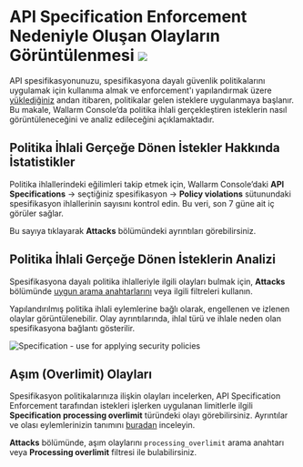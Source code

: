 # API Specification Enforcement Nedeniyle Oluşan Olayların Görüntülenmesi <a href="../../about-wallarm/subscription-plans/#waap-and-advanced-api-security"><img src="../../images/api-security-tag.svg" style="border: none;"></a>

API spesifikasyonunuzu, spesifikasyona dayalı güvenlik politikalarını uygulamak için kullanıma almak ve enforcement'ı yapılandırmak üzere [yüklediğiniz](setup.md) andan itibaren, politikalar gelen isteklere uygulanmaya başlanır. Bu makale, Wallarm Console’da politika ihlali gerçekleştiren isteklerin nasıl görüntüleneceğini ve analiz edileceğini açıklamaktadır.

## Politika İhlali Gerçeğe Dönen İstekler Hakkında İstatistikler

Politika ihlallerindeki eğilimleri takip etmek için, Wallarm Console’daki **API Specifications** → seçtiğiniz spesifikasyon → **Policy violations** sütunundaki spesifikasyon ihlallerinin sayısını kontrol edin. Bu veri, son 7 güne ait iç görüler sağlar.

Bu sayıya tıklayarak **Attacks** bölümündeki ayrıntıları görebilirsiniz.

## Politika İhlali Gerçeğe Dönen İsteklerin Analizi

Spesifikasyona dayalı politika ihlalleriyle ilgili olayları bulmak için, **Attacks** bölümünde [uygun arama anahtarlarını](../user-guides/search-and-filters/use-search.md#spec-violation-tags) veya ilgili filtreleri kullanın.

Yapılandırılmış politika ihlali eylemlerine bağlı olarak, engellenen ve izlenen olaylar görüntülenebilir. Olay ayrıntılarında, ihlal türü ve ihlale neden olan spesifikasyona bağlantı gösterilir.

![Specification - use for applying security policies](../images/api-specification-enforcement/api-specification-enforcement-events.png)

## Aşım (Overlimit) Olayları

Spesifikasyon politikalarınıza ilişkin olayları incelerken, API Specification Enforcement tarafından istekleri işlerken uygulanan limitlerle ilgili **Specification processing overlimit** türündeki olayı görebilirsiniz. Ayrıntılar ve olası eylemlerinizin tanımını [buradan](overview.md#how-it-works) inceleyin.

**Attacks** bölümünde, aşım olaylarını `processing_overlimit` arama anahtarı veya **Processing overlimit** filtresi ile bulabilirsiniz.
